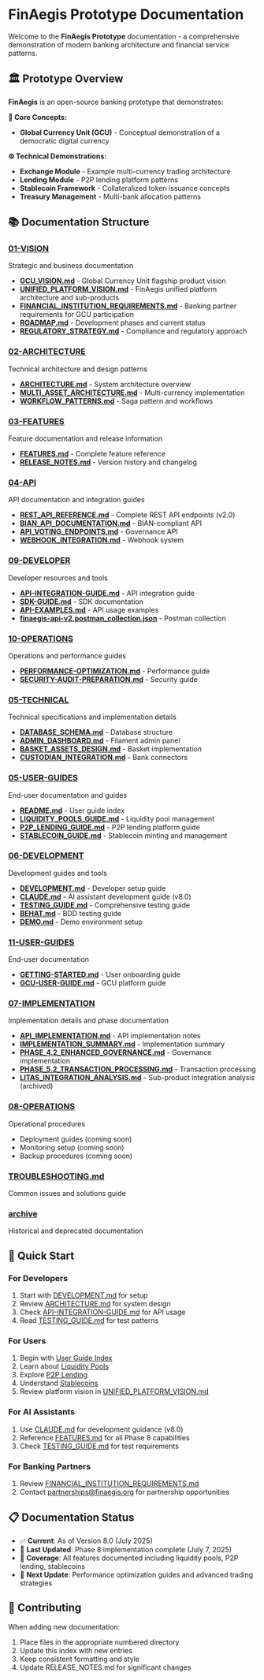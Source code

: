 # FinAegis Prototype Documentation

Welcome to the **FinAegis Prototype** documentation - a comprehensive demonstration of modern banking architecture and financial service patterns.

## 🏛️ Prototype Overview

**FinAegis** is an open-source banking prototype that demonstrates:

**🌟 Core Concepts:**
- **Global Currency Unit (GCU)** - Conceptual demonstration of a democratic digital currency

**⚙️ Technical Demonstrations:**
- **Exchange Module** - Example multi-currency trading architecture
- **Lending Module** - P2P lending platform patterns  
- **Stablecoin Framework** - Collateralized token issuance concepts
- **Treasury Management** - Multi-bank allocation patterns

## 📚 Documentation Structure

### [01-VISION](01-VISION/)
Strategic and business documentation
- **[GCU_VISION.md](01-VISION/GCU_VISION.md)** - Global Currency Unit flagship product vision
- **[UNIFIED_PLATFORM_VISION.md](01-VISION/UNIFIED_PLATFORM_VISION.md)** - FinAegis unified platform architecture and sub-products
- **[FINANCIAL_INSTITUTION_REQUIREMENTS.md](01-VISION/FINANCIAL_INSTITUTION_REQUIREMENTS.md)** - Banking partner requirements for GCU participation
- **[ROADMAP.md](01-VISION/ROADMAP.md)** - Development phases and current status
- **[REGULATORY_STRATEGY.md](01-VISION/REGULATORY_STRATEGY.md)** - Compliance and regulatory approach

### [02-ARCHITECTURE](02-ARCHITECTURE/)
Technical architecture and design patterns
- **[ARCHITECTURE.md](02-ARCHITECTURE/ARCHITECTURE.md)** - System architecture overview
- **[MULTI_ASSET_ARCHITECTURE.md](02-ARCHITECTURE/MULTI_ASSET_ARCHITECTURE.md)** - Multi-currency implementation
- **[WORKFLOW_PATTERNS.md](02-ARCHITECTURE/WORKFLOW_PATTERNS.md)** - Saga pattern and workflows

### [03-FEATURES](03-FEATURES/)
Feature documentation and release information
- **[FEATURES.md](03-FEATURES/FEATURES.md)** - Complete feature reference
- **[RELEASE_NOTES.md](03-FEATURES/RELEASE_NOTES.md)** - Version history and changelog

### [04-API](04-API/)
API documentation and integration guides
- **[REST_API_REFERENCE.md](04-API/REST_API_REFERENCE.md)** - Complete REST API endpoints (v2.0)
- **[BIAN_API_DOCUMENTATION.md](04-API/BIAN_API_DOCUMENTATION.md)** - BIAN-compliant API
- **[API_VOTING_ENDPOINTS.md](04-API/API_VOTING_ENDPOINTS.md)** - Governance API
- **[WEBHOOK_INTEGRATION.md](04-API/WEBHOOK_INTEGRATION.md)** - Webhook system

### [09-DEVELOPER](09-DEVELOPER/)
Developer resources and tools
- **[API-INTEGRATION-GUIDE.md](09-DEVELOPER/API-INTEGRATION-GUIDE.md)** - API integration guide
- **[SDK-GUIDE.md](09-DEVELOPER/SDK-GUIDE.md)** - SDK documentation
- **[API-EXAMPLES.md](09-DEVELOPER/API-EXAMPLES.md)** - API usage examples
- **[finaegis-api-v2.postman_collection.json](09-DEVELOPER/finaegis-api-v2.postman_collection.json)** - Postman collection

### [10-OPERATIONS](10-OPERATIONS/)
Operations and performance guides
- **[PERFORMANCE-OPTIMIZATION.md](10-OPERATIONS/PERFORMANCE-OPTIMIZATION.md)** - Performance guide
- **[SECURITY-AUDIT-PREPARATION.md](10-OPERATIONS/SECURITY-AUDIT-PREPARATION.md)** - Security guide

### [05-TECHNICAL](05-TECHNICAL/)
Technical specifications and implementation details
- **[DATABASE_SCHEMA.md](05-TECHNICAL/DATABASE_SCHEMA.md)** - Database structure
- **[ADMIN_DASHBOARD.md](05-TECHNICAL/ADMIN_DASHBOARD.md)** - Filament admin panel
- **[BASKET_ASSETS_DESIGN.md](05-TECHNICAL/BASKET_ASSETS_DESIGN.md)** - Basket implementation
- **[CUSTODIAN_INTEGRATION.md](05-TECHNICAL/CUSTODIAN_INTEGRATION.md)** - Bank connectors

### [05-USER-GUIDES](05-USER-GUIDES/)
End-user documentation and guides
- **[README.md](05-USER-GUIDES/README.md)** - User guide index
- **[LIQUIDITY_POOLS_GUIDE.md](05-USER-GUIDES/LIQUIDITY_POOLS_GUIDE.md)** - Liquidity pool management
- **[P2P_LENDING_GUIDE.md](05-USER-GUIDES/P2P_LENDING_GUIDE.md)** - P2P lending platform guide
- **[STABLECOIN_GUIDE.md](05-USER-GUIDES/STABLECOIN_GUIDE.md)** - Stablecoin minting and management

### [06-DEVELOPMENT](06-DEVELOPMENT/)
Development guides and tools
- **[DEVELOPMENT.md](06-DEVELOPMENT/DEVELOPMENT.md)** - Developer setup guide
- **[CLAUDE.md](06-DEVELOPMENT/CLAUDE.md)** - AI assistant development guide (v8.0)
- **[TESTING_GUIDE.md](06-DEVELOPMENT/TESTING_GUIDE.md)** - Comprehensive testing guide
- **[BEHAT.md](06-DEVELOPMENT/BEHAT.md)** - BDD testing guide
- **[DEMO.md](06-DEVELOPMENT/DEMO.md)** - Demo environment setup

### [11-USER-GUIDES](11-USER-GUIDES/)
End-user documentation
- **[GETTING-STARTED.md](11-USER-GUIDES/GETTING-STARTED.md)** - User onboarding guide
- **[GCU-USER-GUIDE.md](11-USER-GUIDES/GCU-USER-GUIDE.md)** - GCU platform guide

### [07-IMPLEMENTATION](07-IMPLEMENTATION/)
Implementation details and phase documentation
- **[API_IMPLEMENTATION.md](07-IMPLEMENTATION/API_IMPLEMENTATION.md)** - API implementation notes
- **[IMPLEMENTATION_SUMMARY.md](07-IMPLEMENTATION/IMPLEMENTATION_SUMMARY.md)** - Implementation summary
- **[PHASE_4.2_ENHANCED_GOVERNANCE.md](07-IMPLEMENTATION/PHASE_4.2_ENHANCED_GOVERNANCE.md)** - Governance implementation
- **[PHASE_5.2_TRANSACTION_PROCESSING.md](07-IMPLEMENTATION/PHASE_5.2_TRANSACTION_PROCESSING.md)** - Transaction processing
- **[LITAS_INTEGRATION_ANALYSIS.md](07-IMPLEMENTATION/LITAS_INTEGRATION_ANALYSIS.md)** - Sub-product integration analysis (archived)

### [08-OPERATIONS](08-OPERATIONS/)
Operational procedures
- Deployment guides (coming soon)
- Monitoring setup (coming soon)
- Backup procedures (coming soon)

### [TROUBLESHOOTING.md](TROUBLESHOOTING.md)
Common issues and solutions guide

### [archive](archive/)
Historical and deprecated documentation

## 🚀 Quick Start

### For Developers
1. Start with [DEVELOPMENT.md](06-DEVELOPMENT/DEVELOPMENT.md) for setup
2. Review [ARCHITECTURE.md](02-ARCHITECTURE/ARCHITECTURE.md) for system design
3. Check [API-INTEGRATION-GUIDE.md](09-DEVELOPER/API-INTEGRATION-GUIDE.md) for API usage
4. Read [TESTING_GUIDE.md](06-DEVELOPMENT/TESTING_GUIDE.md) for test patterns

### For Users
1. Begin with [User Guide Index](05-USER-GUIDES/README.md)
2. Learn about [Liquidity Pools](05-USER-GUIDES/LIQUIDITY_POOLS_GUIDE.md)
3. Explore [P2P Lending](05-USER-GUIDES/P2P_LENDING_GUIDE.md)
4. Understand [Stablecoins](05-USER-GUIDES/STABLECOIN_GUIDE.md)
5. Review platform vision in [UNIFIED_PLATFORM_VISION.md](01-VISION/UNIFIED_PLATFORM_VISION.md)

### For AI Assistants
1. Use [CLAUDE.md](06-DEVELOPMENT/CLAUDE.md) for development guidance (v8.0)
2. Reference [FEATURES.md](03-FEATURES/FEATURES.md) for all Phase 8 capabilities
3. Check [TESTING_GUIDE.md](06-DEVELOPMENT/TESTING_GUIDE.md) for test requirements

### For Banking Partners
1. Review [FINANCIAL_INSTITUTION_REQUIREMENTS.md](01-VISION/FINANCIAL_INSTITUTION_REQUIREMENTS.md)
2. Contact partnerships@finaegis.org for partnership opportunities

## 📋 Documentation Status

- ✅ **Current**: As of Version 8.0 (July 2025)
- 📝 **Last Updated**: Phase 8 implementation complete (July 7, 2025)
- 🎯 **Coverage**: All features documented including liquidity pools, P2P lending, stablecoins
- 🔄 **Next Update**: Performance optimization guides and advanced trading strategies

## 🤝 Contributing

When adding new documentation:
1. Place files in the appropriate numbered directory
2. Update this index with new entries
3. Keep consistent formatting and style
4. Update RELEASE_NOTES.md for significant changes